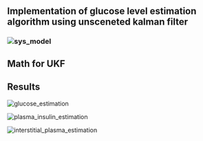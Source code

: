 ## Implementation of glucose level estimation algorithm using unsceneted kalman filter

### ![sys_model](https://github.com/user-attachments/assets/45ba10ff-1129-4810-90d9-f9189b1a5a24)

## Math for UKF


## Results

![glucose_estimation](https://github.com/user-attachments/assets/2c80e9ea-1452-414f-8ffd-52200a44f796)

![plasma_insulin_estimation](https://github.com/user-attachments/assets/9e218c31-43ba-402e-abb3-14961a7a44d6)

![interstitial_plasma_estimation](https://github.com/user-attachments/assets/d8b35643-2a22-430c-b6bb-96e764711e51)






